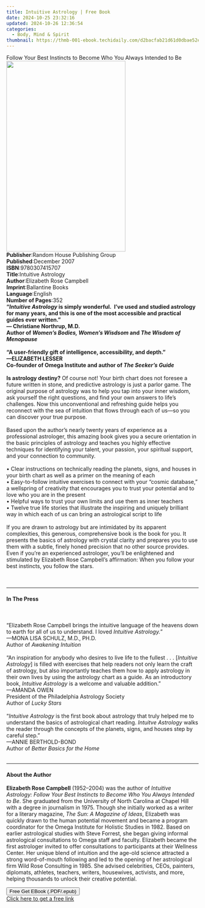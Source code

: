 ```yaml
---
title: Intuitive Astrology | Free Book
date: 2024-10-25 23:32:16
updated: 2024-10-26 12:36:54
categories:
  - Body, Mind & Spirit
thumbnail: https://thmb-001-ebook.techidaily.com/d2bacfab21d61d0dbae52efd10f458001793a86f30cef3eb08c40586445109bd.jpg
---
```

<main id="book-container">
  <div class="flex flex-col">
    <div class="book-brief flex-1 py-6 px-4 sm:p-6 md:py-10 md:px-8">
      <!-- brief-->
      <div class="book-brief-main">
        Follow Your Best Instincts to Become Who You Always Intended to Be
      </div>
    </div>
    <div
      class="book-meta-info flex-1 grid gap-4 col-start-1 col-end-3 row-start-1 sm:mb-6 sm:grid-cols-4 lg:gap-6 lg:col-start-2 lg:row-end-6 lg:row-span-6 lg:mb-0"
    >
      <div
        class="book-meta-info-left place-content-center mt-4 p-4 text-sm leading-6 col-start-2 col-span-2 dark:text-slate-400"
      >
        <img
          class="w-full h-500 object-cover rounded-lg sm:h-255 sm:col-span-2 lg:col-span-full"
          src="https://img-001-ebook.techidaily.com/116f2a8cbf59b3e91a25a0ea7049a080b7fc91df2307664d5e6e0eb08afbda59.jpg"
          alt=""
          width="312"
          height="500"
        />
      </div>
      <div
        class="book-meta-info-right mt-2 col-start-1 row-start-2 col-span-3 self-center"
      >
        <!-- meta data  -->
        <div class="flex flex-col px-4 md:px-8">
          <div class="flex-1">
            <strong>Publisher</strong>:<span class="px-2"
              >Random House Publishing Group</span
            >
          </div>
          <div class="flex-1">
            <strong>Published</strong>:<span class="px-2">December 2007</span>
          </div>
          <div class="flex-1">
            <strong>ISBN</strong>:<span class="px-2">9780307415707</span>
          </div>
          <div class="flex-1">
            <strong>Title</strong>:<span class="px-2">Intuitive Astrology</span>
          </div>
          <div class="flex-1">
            <strong>Author</strong>:<span class="px-2"
              >Elizabeth Rose Campbell</span
            >
          </div>
          <div class="flex-1">
            <strong>Imprint</strong>:<span class="px-2">Ballantine Books</span>
          </div>
          <div class="flex-1">
            <strong>Language</strong>:<span class="px-2">English</span>
          </div>
          <div class="flex-1">
            <strong>Number of Pages</strong>:<span class="px-2">352</span>
          </div>
        </div>
      </div>
    </div>
    <div class="book-description flex-1 py-6 px-4 sm:p-6 md:py-10 md:px-8">
      <div class="book-description-main">
        <div accordion-content="" id="description">
          <b
            >“<i>Intuitive Astrology</i> is simply wonderful.&nbsp; I’ve used
            and studied astrology for many years, and this is one of the most
            accessible and practical guides ever written.”<br />— Christiane
            Northrup, M.D.<br />Author of
            <i>Women’s Bodies, Women’s Wisdsom</i> and
            <i>The Wisdom of Menopause</i></b
          ><br /><br /><b
            >“A user-friendly gift of intelligence, accessibility, and depth.”
            <br />—ELIZABETH LESSER<br />
            Co-founder of Omega Institute and author of
            <i>The Seeker’s Guide<br /><br /></i>Is astrology destiny?</b
          >
          Of course not! Your birth chart does not foresee a future written in
          stone, and predictive astrology is just a parlor game. The original
          purpose of astrology was to help you tap into your inner wisdom, ask
          yourself the right questions, and find your own answers to life’s
          challenges. Now this unconventional and refreshing guide helps you
          reconnect with the sea of intuition that flows through each of us—so
          you can discover your true purpose.<br /><br />Based upon the author’s
          nearly twenty years of experience as a professional astrologer, this
          amazing book gives you a secure orientation in the basic principles of
          astrology and teaches you highly effective techniques for identifying
          your talent, your passion, your spiritual support, and your connection
          to community.<br /><br />• Clear instructions on technically reading
          the planets, signs, and houses in your birth chart as well as a primer
          on the meaning of each<br />• Easy-to-follow intuitive exercises to
          connect with your “cosmic database,” a wellspring of creativity that
          encourages you to trust your potential and to love who you are in the
          present<br />• Helpful ways to trust your own limits and use them as
          inner teachers<br />• Twelve true life stories that illustrate the
          inspiring and uniquely brilliant way in which each of us can bring an
          astrological script to life<br /><br />If you are drawn to astrology
          but are intimidated by its apparent complexities, this generous,
          comprehensive book is the book for you. It presents the basics of
          astrology with crystal clarity and prepares you to use them with a
          subtle, finely honed precision that no other source provides. Even if
          you’re an experienced astrologer, you’ll be enlightened and stimulated
          by Elizabeth Rose Campbell’s affirmation: When you follow your best
          instincts, you follow the stars.<br /><br /><i><br /></i>
        </div>
        <div class="accordion-fader"></div>
      </div>
    </div>
    <div class="book-excerpts flex-1 py-6 px-4 sm:p-6 md:py-10 md:px-8">
      <!-- excerpts-->
      <div class="book-excerpts-main">
        <hr />
        <h4 class="placeholder placeholder-heading">
          <span>In The Press</span>
        </h4>
        <p>
          <b
            ><i><br /><br /></i></b
          >“Elizabeth Rose Campbell brings the intuitive language of the heavens
          down to earth for all of us to understand. I loved
          <i>Intuitive Astrology.</i>”<br />—MONA LISA SCHULZ, M.D., PH.D.<br />
          Author of <i>Awakening Intuition<br /><br /></i>“An inspiration for
          anybody who desires to live life to the fullest . . . [<i
            >Intuitive Astrology</i
          >] is filled with exercises that help readers not only learn the craft
          of astrology, but also importantly teaches them how to apply astrology
          in their own lives by using the astrology chart as a guide. As an
          introductory book, <i>Intuitive Astrology</i> is a welcome and
          valuable addition.”<br />—AMANDA OWEN<br />
          President of the Philadelphia Astrology Society<br />
          Author of <i>Lucky Stars<br /><br /></i>“<i>Intuitive Astrology</i> is
          the first book about astrology that truly helped me to understand the
          basics of astrological chart reading. <i>Intuitve Astrology</i> walks
          the reader through the concepts of the planets, signs, and houses step
          by careful step.”<br />—ANNIE BERTHOLD-BOND<br />
          Author of <i>Better Basics for the Home<br /><br /></i>
        </p>
      </div>
    </div>
    <div class="book-about-author flex-1 py-6 px-4 sm:p-6 md:py-10 md:px-8">
      <!-- about author-->
      <div class="book-main-author-main">
        <hr />
        <h4 class="placeholder placeholder-heading">
          <span>About the Author</span>
        </h4>
        <p>
          <b>Elizabeth Rose Campbell</b>&nbsp;(1952–2004) was the author
          of&nbsp;<i
            >Intuitive Astrology:&nbsp;Follow Your Best Instincts to Become Who
            You Always Intended to Be</i
          >. She&nbsp;graduated from the University of North Carolina at Chapel
          Hill with a degree in journalism in 1975. Though she initially worked
          as a writer for a literary magazine,&nbsp;<i>The Sun</i>:&nbsp;<i
            >A Magazine of Ideas</i
          >,&nbsp;Elizabeth was quickly drawn to the human potential movement
          and became a program coordinator for the Omega Institute for Holistic
          Studies in 1982. Based on earlier astrological studies with Steve
          Forrest, she began giving informal astrological consultations to Omega
          staff and faculty. Elizabeth became the first astrologer invited to
          offer consultations to participants at their Wellness Center. Her
          unique blend of intuition and the age-old science attracted a strong
          word-of-mouth following and led to the opening of her astrological
          firm Wild Rose Consulting in 1985. She advised celebrities, CEOs,
          painters, diplomats, athletes, teachers, writers, housewives,
          activists, and more, helping thousands to unlock their creative
          potential.
        </p>
      </div>
    </div>
    <div class="book-free-get flex-1 py-6 px-4 sm:p-6 md:py-10 md:px-8">
      <button
        id="btn-free-get"
        class="bg-blue-500 hover:bg-blue-700 text-white font-bold py-2 px-4 rounded"
      >
        Free Get EBook (.PDF/.epub)
      </button>
      <div id="countdown-display" class="px-2 text-lg mt-2"></div>
      <a
        id="free-link"
        class="hidden bg-blue-500 hover:bg-blue-700 text-white font-bold py-2 px-4 rounded"
        href="https://www.ebooks.com/en-us/book/339580/intuitive-astrology/elizabeth-rose-campbell/"
        target="_blank"
        >Click here to get a free link</a
      >
    </div>
    <script>
      let countdownTime = 0;
      let countdownInterval = null;
      document
        .getElementById('btn-free-get')
        .addEventListener('click', startCountdown);
      function startCountdown() {
        countdownTime = new Date().getTime() + 60000 * 3;
        countdownInterval = setInterval(updateCountdown, 1000);
        document.getElementById('btn-free-get').disabled = true;
        document
          .getElementById('btn-free-get')
          .classList.add('bg-gray-500', 'cursor-not-allowed');
      }
      function updateCountdown() {
        let currentTime = new Date().getTime();
        let timeLeft = countdownTime - currentTime;
        let secondsLeft = Math.floor(timeLeft / 1000);
        document.getElementById('countdown-display').innerHTML =
          `Remaining time: ${secondsLeft} seconds.`;
        if (secondsLeft <= 0) {
          clearInterval(countdownInterval);
          document.getElementById('btn-free-get').classList.add('hidden');
          document.getElementById('free-link').classList.remove('hidden');
          document.getElementById('countdown-display').innerHTML = '';
        }
      }
    </script>
  </div>
</main>
